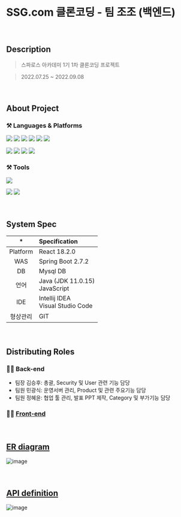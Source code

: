 # SSG.com 클론코딩  - 팀 조조 (백엔드)
  
  
  
  
　  
## Description

> 스파로스 아카데미 1기 1차 클론코딩 프로젝트

> 2022.07.25 ~ 2022.09.08  
  
  
  
  
　  
## About Project
### ⚒ Languages & Platforms
<img src="https://img.shields.io/badge/Java-007396?&style=for-the-badge&logo=Java&logoColor=white"/></a>
<img src="https://img.shields.io/badge/JPA-007396?&style=for-the-badge&logo=JPA&logoColor=white"/></a>
<img src="https://img.shields.io/badge/mysql-4479A1?style=for-the-badge&logo=mysql&logoColor=white"></a>
<img src="https://img.shields.io/badge/Spring%20Boot-6DB33F?style=for-the-badge&logo=Spring%20Boot&logoColor=white"> </a>
<img src="https://img.shields.io/badge/Spring%20Security-6DB33F?style=for-the-badge&logo=Spring%20Security&logoColor=white"></a>
<img src="https://img.shields.io/badge/JSON%20Web%20Tokens-000000?style=for-the-badge&logo=JSON%20Web%20Tokens&logoColor=white"></a>

<img src="https://img.shields.io/badge/Amazon%20AWS-232F3E?style=for-the-badge&logo=Amazon%20AWS&logoColor=white"></a>
<img src="https://img.shields.io/badge/Amazon%20S3-569A31?style=for-the-badge&logo=Amazon%20S3&logoColor=white"></a>
<img src="https://img.shields.io/badge/Amazon%20EC2-FF9900?style=for-the-badge&logo=Amazon%20EC2&logoColor=white"></a>
<img src="https://img.shields.io/badge/Amazon%20RDS-527FFF?style=for-the-badge&logo=Amazon%20RDS&logoColor=white">



### ⚒ Tools
<img src="https://img.shields.io/badge/IntelliJ%20IDEA-000000?&style=for-the-badge&logo=IntelliJ%20IDEA&logoColor=white"/> </a>


<img src="https://img.shields.io/badge/Git-F05032?&style=for-the-badge&logo=Git&logoColor=white"/> </a>
<img src="https://img.shields.io/badge/Postman-FF6C37?&style=for-the-badge&logo=Postman&logoColor=white"/>
  
  
  
  
　  
## System Spec

| * | Specification |
|:------:| :- |
| Platform | React 18.2.0 |
| WAS | Spring Boot 2.7.2 |
| DB | Mysql DB  |
| 언어 | Java (JDK 11.0.15) </br>JavaScript |
| IDE | Intellij IDEA </br>Visual Studio Code |
| 형상관리 | GIT |
  
  
  
  
　  
## Distributing Roles
### 👨‍💻 Back-end
* 팀장 김승후: 총괄, Security 및 User 관련 기능 담당
* 팀원 민광식: 운영서버 관리, Product 및 관련 주요기능 담당
* 팀원 정혜윤: 협업 툴 관리, 발표 PPT 제작, Category 및 부가기능 담당



### 👨‍💻 [Front-end](https://github.com/Thegirlwholeaptthroughtime/jojo_cloneproject_front)
  
  
  
  
　  
## [ER diagram](https://www.erdcloud.com/d/xp3SgQBEqHSjAohSq)
![image](https://user-images.githubusercontent.com/60650967/188565314-7512a89e-b559-4bc3-a555-82889bd3d6db.png)
  
  
  
  
　  
## [API definition](https://docs.google.com/spreadsheets/d/1hM8PR1Gooo6hjINPKSwMS9sOXrUBAVZxQLKrA-TetUg/edit#gid=2003183701)
![image](https://user-images.githubusercontent.com/60650967/188803762-0f0bf7ea-a99d-4ea8-bd80-ed134d2d672d.png)
